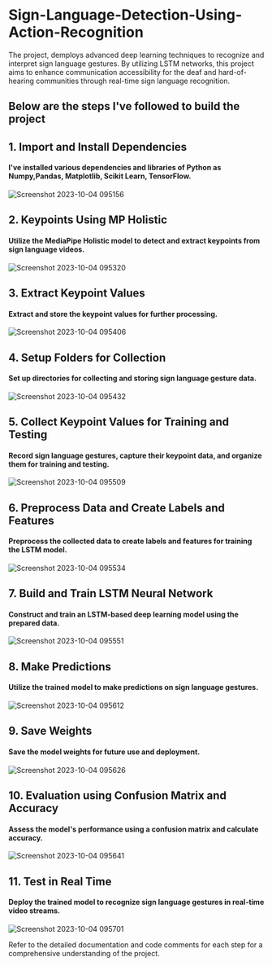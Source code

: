# Sign-Language-Detection-Using-Action-Recognition
The project, demploys advanced deep learning techniques to recognize and interpret sign language gestures. By utilizing LSTM networks, this project aims to enhance communication accessibility for the deaf and hard-of-hearing communities through real-time sign language recognition.

## Below are the steps I've followed to build the project 

## 1. Import and Install Dependencies
#### I've installed various dependencies and libraries of Python as Numpy,Pandas, Matplotlib, Scikit Learn, TensorFlow.

![Screenshot 2023-10-04 095156](https://github.com/MdWajidAli/Sign-Language-Detection-Using-Action-Recognition/assets/106772487/d8fe2c14-0fb6-4d2e-b96a-634697ab1ffd)

## 2. Keypoints Using MP Holistic
#### Utilize the MediaPipe Holistic model to detect and extract keypoints from sign language videos.

![Screenshot 2023-10-04 095320](https://github.com/MdWajidAli/Sign-Language-Detection-Using-Action-Recognition/assets/106772487/1b25886a-560c-4aa3-92ef-97c7e4438b6c)

## 3. Extract Keypoint Values
#### Extract and store the keypoint values for further processing.

![Screenshot 2023-10-04 095406](https://github.com/MdWajidAli/Sign-Language-Detection-Using-Action-Recognition/assets/106772487/33d9c258-249d-47ce-aef8-787116ddecdb)


## 4. Setup Folders for Collection
#### Set up directories for collecting and storing sign language gesture data.

![Screenshot 2023-10-04 095432](https://github.com/MdWajidAli/Sign-Language-Detection-Using-Action-Recognition/assets/106772487/307fbe0b-6de1-47c2-a367-acb116ff1410)


## 5. Collect Keypoint Values for Training and Testing
#### Record sign language gestures, capture their keypoint data, and organize them for training and testing.

![Screenshot 2023-10-04 095509](https://github.com/MdWajidAli/Sign-Language-Detection-Using-Action-Recognition/assets/106772487/2b2c4e3d-5860-46c9-b9ea-ab5357171235)


## 6. Preprocess Data and Create Labels and Features
#### Preprocess the collected data to create labels and features for training the LSTM model.

![Screenshot 2023-10-04 095534](https://github.com/MdWajidAli/Sign-Language-Detection-Using-Action-Recognition/assets/106772487/6f31720a-10e5-427d-ab9c-5e7642a34065)


## 7. Build and Train LSTM Neural Network
#### Construct and train an LSTM-based deep learning model using the prepared data.

![Screenshot 2023-10-04 095551](https://github.com/MdWajidAli/Sign-Language-Detection-Using-Action-Recognition/assets/106772487/bf046e69-b864-471f-a1ca-2941eb62f57b)


## 8. Make Predictions
#### Utilize the trained model to make predictions on sign language gestures.

![Screenshot 2023-10-04 095612](https://github.com/MdWajidAli/Sign-Language-Detection-Using-Action-Recognition/assets/106772487/7c0191c8-fb59-4dc2-8f7a-4582ead8e8a5)


## 9. Save Weights
#### Save the model weights for future use and deployment.

![Screenshot 2023-10-04 095626](https://github.com/MdWajidAli/Sign-Language-Detection-Using-Action-Recognition/assets/106772487/a97c8a52-db77-490a-9b28-c476de4d5f96)


## 10. Evaluation using Confusion Matrix and Accuracy
#### Assess the model's performance using a confusion matrix and calculate accuracy.

![Screenshot 2023-10-04 095641](https://github.com/MdWajidAli/Sign-Language-Detection-Using-Action-Recognition/assets/106772487/c846785c-082f-499c-9645-8cdf75e451bb)


## 11. Test in Real Time
#### Deploy the trained model to recognize sign language gestures in real-time video streams.

![Screenshot 2023-10-04 095701](https://github.com/MdWajidAli/Sign-Language-Detection-Using-Action-Recognition/assets/106772487/c63fb4d1-1d32-4e3f-9e75-c8e950812547)


Refer to the detailed documentation and code comments for each step for a comprehensive understanding of the project.
